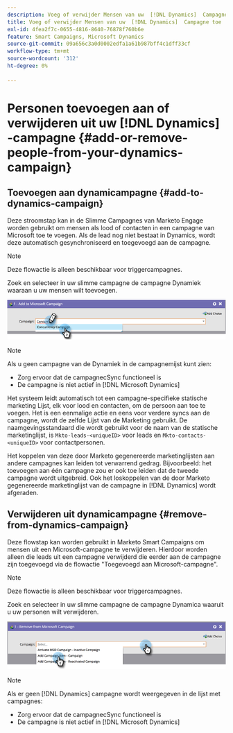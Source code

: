 ```yaml
---
description: Voeg of verwijder Mensen van uw  [!DNL Dynamics]  Campagne toe - de Documentatie van Marketo - de Documentatie van het Product
title: Voeg of verwijder Mensen van uw  [!DNL Dynamics]  Campagne toe
exl-id: 4fea2f7c-0655-4816-8640-76878f760b6e
feature: Smart Campaigns, Microsoft Dynamics
source-git-commit: 09a656c3a0d0002edfa1a61b987bff4c1dff33cf
workflow-type: tm+mt
source-wordcount: '312'
ht-degree: 0%

---
```


# Personen toevoegen aan of verwijderen uit uw [!DNL Dynamics] -campagne {#add-or-remove-people-from-your-dynamics-campaign}

## Toevoegen aan dynamicampagne {#add-to-dynamics-campaign}

Deze stroomstap kan in de Slimme Campagnes van Marketo Engage worden gebruikt om mensen als lood of contacten in een campagne van Microsoft toe te voegen. Als de lead nog niet bestaat in Dynamics, wordt deze automatisch gesynchroniseerd en toegevoegd aan de campagne.

>[!NOTE]
>
>Deze flowactie is alleen beschikbaar voor triggercampagnes.

Zoek en selecteer in uw slimme campagne de campagne Dynamiek waaraan u uw mensen wilt toevoegen.

![](assets/add-or-remove-people-from-your-dynamics-campaign-1.png)

>[!NOTE]
>
>Als u geen campagne van de Dynamiek in de campagnemijst kunt zien:
>
>* Zorg ervoor dat de campagnecSync functioneel is
>* De campagne is niet actief in [!DNL Microsoft Dynamics]

Het systeem leidt automatisch tot een campagne-specifieke statische marketing Lijst, elk voor lood en contacten, om de persoon aan toe te voegen. Het is een eenmalige actie en eens voor verdere syncs aan de campagne, wordt de zelfde Lijst van de Marketing gebruikt. De naamgevingsstandaard die wordt gebruikt voor de naam van de statische marketinglijst, is `Mkto-leads-<uniqueID>` voor leads en `Mkto-contacts-<uniqueID>` voor contactpersonen.

Het koppelen van deze door Marketo gegenereerde marketinglijsten aan andere campagnes kan leiden tot verwarrend gedrag. Bijvoorbeeld: het toevoegen aan één campagne zou er ook toe leiden dat de tweede campagne wordt uitgebreid. Ook het loskoppelen van de door Marketo gegenereerde marketinglijst van de campagne in [!DNL Dynamics] wordt afgeraden.

## Verwijderen uit dynamicampagne {#remove-from-dynamics-campaign}

Deze flowstap kan worden gebruikt in Marketo Smart Campaigns om mensen uit een Microsoft-campagne te verwijderen. Hierdoor worden alleen die leads uit een campagne verwijderd die eerder aan de campagne zijn toegevoegd via de flowactie &quot;Toegevoegd aan Microsoft-campagne&quot;.

>[!NOTE]
>
>Deze flowactie is alleen beschikbaar voor triggercampagnes.

Zoek en selecteer in uw slimme campagne de campagne Dynamica waaruit u uw personen wilt verwijderen.

![](assets/add-or-remove-people-from-your-dynamics-campaign-2.png)

>[!NOTE]
>
>Als er geen [!DNL Dynamics] campagne wordt weergegeven in de lijst met campagnes:
>
>* Zorg ervoor dat de campagnecSync functioneel is
>* De campagne is niet actief in [!DNL Microsoft Dynamics]

